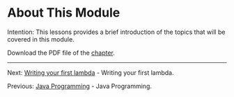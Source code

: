 # About This Module

Intention: This lessons provides a brief introduction of the topics that will be covered in this module.

Download the PDF file of the [chapter](chapter_1.pdf).

<hr>

Next: [Writing your first lambda](chapter_2.md "Writing your first lambda") - Writing your first lambda.

Previous: [Java Programming](../../README.md "First Java Program") - Java Programming.